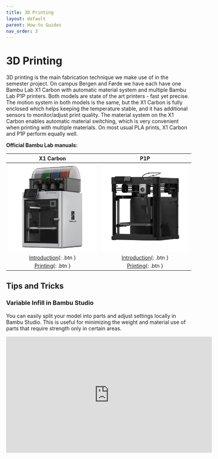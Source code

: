 ```yaml
---
title: 3D Printing
layout: default
parent: How-to Guides
nav_order: 3
---
```


# 3D Printing
3D printing is the main fabrication technique we make use of in the semester project. On campus Bergen and Førde we have each have one Bambu Lab X1 Carbon with automatic material system and multiple Bambu Lab P1P printers. Both models are state of the art printers - fast yet precise. The motion system in both models is the same, but the X1 Carbon is fully enclosed which helps keeping the temperature stable, and it has additional sensors to monitor/adjust print quality. The material system on the X1 Carbon enables automatic material switching, which is very convenient when printing with multiple materials. On most usual PLA prints, X1 Carbon and P1P perform equally well.

**Official Bambu Lab manuals:**

| X1 Carbon                                                                                                 |  P1P
:----------------------------------------------------------------------------------------------------------:|:---------------------------------------------------------------------------------------------:
 [![Bambu Lab X1 Carbon](../../assets/images/bambu_carbon_ams.jpg)](https://wiki.bambulab.com/en/x1/manual) | [![Bambu Lab P1P](../../assets/images/bambu_p1p.jpg)](https://wiki.bambulab.com/en/p1/manual)
 [Introduction](https://wiki.bambulab.com/en/x1/manual#introduction){: .btn }                               | [Introduction](https://wiki.bambulab.com/en/p1/manual#introduction){: .btn }
 [Printing](https://wiki.bambulab.com/en/x1/manual#printing){: .btn }                                       | [Printing](https://wiki.bambulab.com/en/p1/manual#printing){: .btn }

## Tips and Tricks
### Variable Infill in Bambu Studio
You can easily split your model into parts and adjust settings locally in Bambu Studio. This is useful for minimizing the weight and material use of parts that require strength only in certain areas. 
<iframe width="560" height="315" src="https://www.youtube.com/embed/x4FI--m1bmI?si=JeXkbIUQr1Vl5OQp" title="YouTube video player" frameborder="0" allow="accelerometer; autoplay; clipboard-write; encrypted-media; gyroscope; picture-in-picture; web-share" allowfullscreen></iframe>
<!---
## Frikk's 3D Printing Guide
Frikk Fossdal has his own website for ADA525 where he has information on 3D printing connected to his lectures during the first weeks.

[Frikk's 3D Printing Guide](https://ada525.frikkfossdal.com/content/guides/3dprint){: .btn }
{: .text-center }
-->
## Filament
We have mostly PLA in stock. If you want to use other materials, please contact staff.

## Where to find the printers
Bergen: Ask Frikk Fossdal 
Førde: Robotics lab/experiment room next to the lab